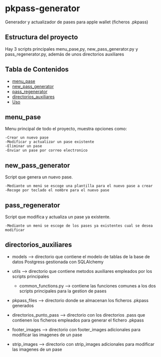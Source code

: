 # pkpass-generator

Generador y actualizador de pases para apple wallet (ficheros .pkpass) 

## Estructura del proyecto
Hay 3 scripts principales menu_pase,py, new_pass_generator.py y pass_regenerator.py, además de unos directorios auxiliares

## Tabla de Contenidos

- [menu_pase](#menu_pase)
- [new_pass_generator](#new_pass_generator)
- [pass_regenerator](#pass_regenerator)
- [directorios_auxiliares](#directorios_auxiliares)
- [Uso](#uso)

## menu_pase

Menu principal de todo el proyecto, muestra opciones como:

	-Crear un nuevo pase
	-Modificar y actualizar un pase existente 
	-Eliminar un pase
	-Enviar un pase por correo electronico

## new_pass_generator

Script que genera un nuevo pase.

	-Mediante un menú se escoge una plantilla para el nuevo pase a crear
	-Recoge por teclado el nombre para el nuevo pase
	
## pass_regenerator

Script que modifica y actualiza un pase ya existente.
	
	-Mediante un menú se escoge de los pases ya existentes cual se desea modificar

## directorios_auxiliares

- models --> directorio que contiene el modelo de tablas de la base de datos Postgress gestionada con SQLAlchemy
- utils --> directorio que contiene metodos auxiliares empleados por los scripts principales

	- common_functions.py --> contiene las funciones comunes a los dos scripts principales para la gestion de pases 

- pkpass_files --> directorio donde se almacenan los ficheros .pkpass generados
- directorios_punto_pass --> directorio con los directorios .pass que contienen los ficheros empleados para generar el fichero .pkpass
- footer_images --> directorio con footer_images adicionales para modificar las imagenes de un pase
- strip_images --> directorio con strip_images adicionales para modificar las imagenes de un pase






 

